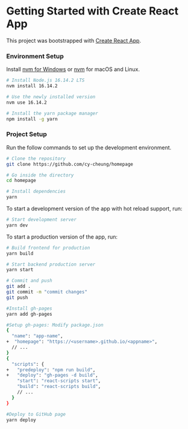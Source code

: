 # Getting Started with Create React App

This project was bootstrapped with [Create React App](https://github.com/facebook/create-react-app).

### Environment Setup

Install [nvm for Windows](https://nodejs.org/en/download/) or [nvm](https://github.com/nvm-sh/nvm) for macOS and Linux.

```bash
# Install Node.js 16.14.2 LTS
nvm install 16.14.2

# Use the newly installed version
nvm use 16.14.2

# Install the yarn package manager
npm install -g yarn
```

### Project Setup

Run the follow commands to set up the development environment.

```bash
# Clone the repository
git clone https://github.com/cy-cheung/homepage

# Go inside the directory
cd homepage

# Install dependencies
yarn
```

To start a development version of the app with hot reload support, run:

```bash
# Start development server
yarn dev
```

To start a production version of the app, run:

```bash
# Build frontend for production
yarn build

# Start backend production server
yarn start

# Commit and push
git add .
git commit -m "commit changes"
git push

#Install gh-pages
yarn add gh-pages 

#Setup gh-pages: Modify package.json
{
  "name": "app-name",
+  "homepage": "https://<username>.github.io/<appname>",
  // ...
}
{
  "scripts": {
+   "predeploy": "npm run build",
+   "deploy": "gh-pages -d build",
    "start": "react-scripts start",
    "build": "react-scripts build",
    // ...
  }
}

#Deploy to GitHub page
yarn deploy
```
